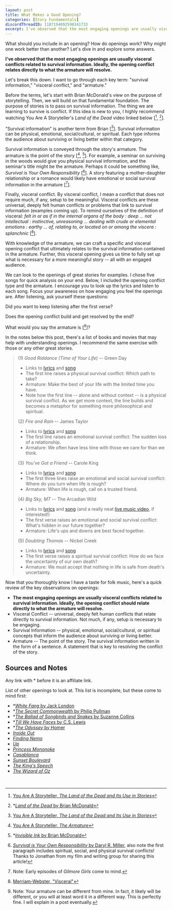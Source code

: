 ```yaml
---
layout: post
title: What Makes a Good Opening?
categories: [Story Fundamentals]
discordThreadID: 1187194092598341733
excerpt: I've observed that the most engaging openings are usually visceral conflicts related to survival information. Ideally, the opening conflict relates directly to what the armature will resolve...
---
```

What should you include in an opening? How do openings work? Why might one work better than another? Let's dive in and explore some answers. 

**I've observed that the most engaging openings are usually visceral conflicts related to survival information. Ideally, the opening conflict relates directly to what the armature will resolve.** 

Let's break this down. I want to go through each key term: "survival information," "visceral conflict," and "armature."

Before the terms, let's start with Brian McDonald's view on the purpose of storytelling. Then, we will build on that fundamental foundation. The purpose of stories is to pass on survival information. The thing we are learning to survive is conflict. If this idea is new to you, I highly recommend watching You Are A Storyteller's *Land of the Dead* video linked below [[^YAAS-land-of-the-dead], [^land-of-the-dead]].

"Survival information" is another term from Brian [[^YAAS-land-of-the-dead]]. Survival information can be physical, emotional, social/cultural, or spiritual. Each type informs the audience about surviving or living better within that category. 

Survival information is conveyed through the story's armature. The armature is the point of the story [[^YAAS-armature], [^invisible-ink]]. For example, a seminar on surviving in the woods would give you physical survival information, and the seminar's title might be the armature. Perhaps it could be something like, *Survival is Your Own Responsibility* [[^survival]]. A story featuring a mother-daughter relationship or a romance would likely have emotional or social survival information in the armature [[^note-gilmore-girls]]. 

Finally, visceral conflict. By visceral conflict, I mean a conflict that does not require much, if any, setup to be meaningful. Visceral conflicts are these universal, deeply felt human conflicts or problems that link to survival information (examples coming up). To remind ourselves of the definition of visceral: *felt in or as if in the internal organs of the body : deep ... not intellectual : instinctive, unreasoning ... dealing with crude or elemental emotions : earthy ... of, relating to, or located on or among the viscera : splanchnic* [[^MW-visceral]].

With knowledge of the armature, we can craft a specific and visceral opening conflict that ultimately relates to the survival information contained in the armature. Further, this visceral opening gives us time to fully set up what is necessary for a more meaningful story -- all with an engaged audience.

We can look to the openings of great stories for examples. I chose five songs for quick analysis on your end. Below, I included the opening conflict type and the armature. I encourage you to look up the lyrics and listen to each song. Focus your awareness on how engaging you feel the openings are. After listening, ask yourself these questions:

Did you want to keep listening after the first verse? 

Does the opening conflict build and get resolved by the end?

What would you say the armature is [[^note-armature]]? 

In the notes below this post, there's a list of books and movies that may help with understanding openings. I recommend the same exercise with those or any other great stories.

> (1) *Good Riddance (Time of Your Life)* -- Green Day
> - Links to [lyrics](https://genius.com/Green-day-good-riddance-time-of-your-life-lyrics) and [song](https://songwhip.com/green-day/good-riddance-time-of-your-life2023)
> - The first line raises a physical survival conflict: Which path to take?
> - Armature: Make the best of your life with the limited time you have.
> - Note how the first line -- alone and without context -- is a physical survival conflict. As we get more context, the line builds and becomes a metaphor for something more philosophical and spiritual. 
> 
> (2) *Fire and Rain* -- James Taylor
> - Links to [lyrics](https://genius.com/James-taylor-fire-and-rain-lyrics) and [song](https://songwhip.com/james-taylor/fire-and-rain-1970)
> - The first line raises an emotional survival conflict: The sudden loss of a relationship.
> - Armature: We often have less time with those we care for than we think.
> 
> (3) *You've Got a Friend* -- Carole King
> - Links to [lyrics](https://genius.com/Carole-king-youve-got-a-friend-lyrics) and [song](https://songwhip.com/carole-king/youve-got-a-friend)
> - The first three lines raise an emotional and social survival conflict: Where do you turn when life is rough?
> - Armature: When life is rough, call on a trusted friend.
> 
> (4) *Big Sky, MT* -- The Arcadian Wild
> - Links to [lyrics](https://www.thearcadianwild.com/big-sky-mt-lyric) and [song](https://songwhip.com/the-arcadian-wild/big-sky-mt) (and a really neat [live music video](https://www.youtube.com/watch?v=6-Gh0BXu5ww), if interested!)
> - The first verse raises an emotional and social survival conflict: What's hidden in our future together?
> - Armature: Life's ups and downs are best faced together.
> 
> (5) *Doubting Thomas* -- Nickel Creek
> - Links to [lyrics](https://genius.com/Nickel-creek-doubting-thomas-lyrics) and [song](https://songwhip.com/nickel-creek/doubting-thomas)
> - The first verse raises a spiritual survival conflict: How do we face the uncertainty of our own death?
> - Armature: We must accept that nothing in life is safe from death's uncertainty.

Now that you thoroughly know I have a taste for folk music, here's a quick review of the key observations on openings:
- **The most engaging openings are usually visceral conflicts related to survival information. Ideally, the opening conflict should relate directly to what the armature will resolve.** 
- Visceral Conflict -- universal, deeply felt human conflicts that relate directly to survival information. Not much, if any, setup is necessary to be engaging.
- Survival Information -- physical, emotional, social/cultural, or spiritual concepts that inform the audience about surviving or living better.
- Armature -- The point of the story. The survival information written in the form of a sentence. A statement that is key to resolving the conflict of the story.


## Sources and Notes
<div class="disclosure">Any link with * before it is an affiliate link.</div>

List of other openings to look at. This list is incomplete, but these come to mind first:
- *[*White Fang* by Jack London](https://bookshop.org/a/88122/9780199538898)
- *[*The Secret Commonwealth* by Philip Pullman](https://bookshop.org/a/88122/9780553510706)
- *[*The Ballad of Songbirds and Snakes* by Suzanne Collins](https://bookshop.org/a/88122/9781339016573)
- *[*Till We Have Faces* by C.S. Lewis](https://bookshop.org/a/88122/9780062565419)
- *[*The Odyssey* by Homer](https://bookshop.org/a/88122/9780553213997) 
- [*Inside Out*](https://www.justwatch.com/us/movie/inside-out-2015)
- [*Finding Nemo*](https://www.justwatch.com/us/movie/finding-nemo)
- [*Up*](https://www.justwatch.com/us/movie/up-2009)
- [*Princess Mononoke*](https://www.justwatch.com/us/movie/princess-mononoke)
- [*Casablanca*](https://www.justwatch.com/us/movie/casablanca)
- [*Sunset Boulevard*](https://www.justwatch.com/us/movie/sunset-blvd)
- [*The King's Speech*](https://www.justwatch.com/us/movie/the-kings-speech)
- [*The Wizard of Oz*](https://www.justwatch.com/us/movie/the-wizard-of-oz)

<br>

[^YAAS-land-of-the-dead]: [You Are A Storyteller, *The Land of the Dead and Its Use in Stories*](https://www.youtube.com/watch?v=NFv6X_3wxSc) 
[^YAAS-armature]: [You Are A Storyteller, *The Armature*](https://www.youtube.com/watch?v=9AcnCkDEJQU) 
[^invisible-ink]: *[*Invisible Ink* by Brian McDonald](https://bookshop.org/a/88122/9780998534473)
[^land-of-the-dead]: *[*Land of the Dead* by Brian McDonald](https://bookshop.org/a/88122/9781626727311)
[^MW-visceral]: [Merriam-Webster, "Visceral"](https://www.merriam-webster.com/dictionary/visceral)
[^survival]: [*Survival is Your Own Responsibility* by Daryl R. Miller](https://www.nps.gov/dena/planyourvisit/survival.htm), also note the first paragraph includes spiritual, social, and physical survival conflicts! Thanks to Jonathan from my film and writing group for sharing this article!
[^note-armature]: Note: Your armature can be different from mine. In fact, it likely will be different, or you will at least word it in a different way. This is perfectly fine. I will explain in a post eventually.
[^note-gilmore-girls]: Note: Early episodes of *Gilmore Girls* come to mind.